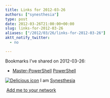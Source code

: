 ```yaml
---
title: Links for 2012-03-26
authors: ["synesthesia"]
type: post
date: 2012-03-26T21:00:00+00:00
slug: links-for-2012-03-26 
aliases: ["/2012/03/26/links-for-2012-03-26"]
aktt_notify_twitter:
  - no

---
```

Bookmarks I&#8217;ve shared on 2012-03-26:

  * [Master-PowerShell][1] 
    [PowerShell][2] </li> </ul> 
    
    <p class="deliciouslink">
      <a href="https://del.icio.us/synesthesia" title="See all my bookmarks on del.icio.us"><img src="https://www.synesthesia.co.uk/images/deliciousicon.jpg" alt="Delicious icon" /></a>&nbsp;I am <a href="https://del.icio.us/synesthesia" title="See all my bookmarks on del.icio.us">Synesthesia</a>
    </p>
    
    <p class="deliciouslink">
      <a href="https://del.icio.us/network?add=synesthesia" title="Add me to your del.icio.us network"><img src="https://www.synesthesia.co.uk/images/add.gif" alt="" /></a>&nbsp;<a href="https://del.icio.us/network?add=synesthesia" title="Add me to your del.icio.us network">Add me to your network</a>
    </p>

 [1]: https://powershell.com/cs/blogs/ebook/default.aspx
 [2]: https://www.delicious.com/synesthesia/PowerShell